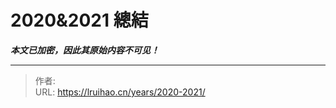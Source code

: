 # 2020&2021 總結

***本文已加密，因此其原始内容不可见！***

---

> 作者:   
> URL: https://lruihao.cn/years/2020-2021/  

